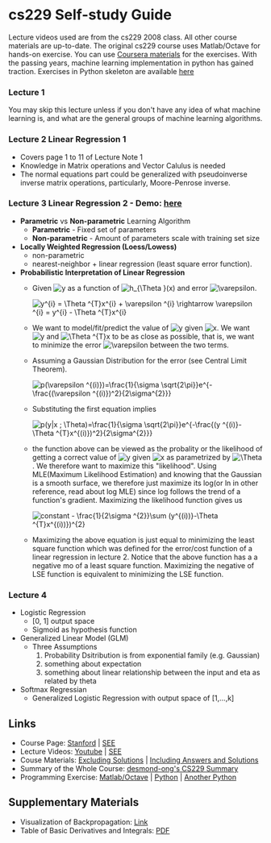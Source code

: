 # cs229 Self-study Guide
Lecture videos used are from the cs229 2008 class. All other course materials are up-to-date. 
The original cs229 course uses Matlab/Octave for hands-on exercise. You can use [Coursera materials](ml-class.org) for the exercises.
With the passing years, machine learning implementation in python has gained traction. Exercises in Python skeleton are available [here](https://www.johnwittenauer.net/machine-learning-exercises-in-python-part-1/)
### Lecture 1
You may skip this lecture unless if you don't have any idea of what machine learning is, and what are the general groups of machine learning algorithms.

### Lecture 2 Linear Regression 1
* Covers page 1 to 11 of Lecture Note 1
* Knowledge in Matrix operations and Vector Calulus is needed
* The normal equations part could be generalized with pseudoinverse inverse matrix operations, particularly, Moore-Penrose inverse.

### Lecture 3 Linear Regression 2 - Demo: [here](https://github.com/iamRusty/cs229-Self-Study-Archive/blob/master/ex1.py)
* **Parametric** vs **Non-parametric** Learning Algorithm
  - **Parametric** - Fixed set of parameters
  - **Non-parametric** - Amount of parameters scale with training set size
* **Locally Weighted Regression (Loess/Lowess)** 
  - non-parametric
  - nearest-neighbor + linear regression (least square error function).
* **Probabilistic Interpretation of Linear Regression** 
  - Given <img src="https://latex.codecogs.com/gif.latex?y" title="y" /> as a function of <img src="https://latex.codecogs.com/gif.latex?h_{\Theta&space;}(x)" title="h_{\Theta }(x)" /> and error <img src="https://latex.codecogs.com/gif.latex?\varepsilon" title="\varepsilon" />.
  
    <p> <img src="https://latex.codecogs.com/gif.latex?y^{i}&space;=&space;\Theta&space;^{T}x^{i}&space;&plus;&space;\varepsilon&space;^{i}&space;\rightarrow&space;\varepsilon&space;^{i}&space;=&space;y^{i}&space;-&space;\Theta&space;^{T}x^{i}" title="y^{i} = \Theta ^{T}x^{i} + \varepsilon ^{i} \rightarrow \varepsilon ^{i} = y^{i} - \Theta ^{T}x^{i}" />
  - We want to model/fit/predict the value of <img src="https://latex.codecogs.com/gif.latex?y" title="y" /> given <img src="https://latex.codecogs.com/gif.latex?x" title="x" />. We want <img src="https://latex.codecogs.com/gif.latex?y" title="y" /> and <img src="https://latex.codecogs.com/gif.latex?\Theta&space;^{T}x" title="\Theta ^{T}x" /> to be as close as possible, that is, we want to minimize the error <img src="https://latex.codecogs.com/gif.latex?\varepsilon" title="\varepsilon" /> between the two terms. 
  - Assuming a Gaussian Distribution for the error (see Central Limit Theorem). 
    <p> <img src="https://latex.codecogs.com/gif.latex?p(\varepsilon&space;^{(i)})=\frac{1}{\sigma&space;\sqrt{2\pi}}e^{-\frac{(\varepsilon&space;^{(i)})^2}{2\sigma^{2}}}" title="p(\varepsilon ^{(i)})=\frac{1}{\sigma \sqrt{2\pi}}e^{-\frac{(\varepsilon ^{(i)})^2}{2\sigma^{2}}}" />
  - Substituting the first equation implies
    <p> <img src="https://latex.codecogs.com/gif.latex?p(y|x&space;;&space;\Theta)=\frac{1}{\sigma&space;\sqrt{2\pi}}e^{-\frac{(y&space;^{(i)}-\Theta&space;^{T}x^{(i)})^2}{2\sigma^{2}}}" title="p(y|x ; \Theta)=\frac{1}{\sigma \sqrt{2\pi}}e^{-\frac{(y ^{(i)}-\Theta ^{T}x^{(i)})^2}{2\sigma^{2}}}" />
    
  - the function above can be viewed as the probality or the likelihood of getting a correct value of <img src="https://latex.codecogs.com/gif.latex?y" title="y" /> given <img src="https://latex.codecogs.com/gif.latex?x" title="x" /> as parametrized by <img src="https://latex.codecogs.com/gif.latex?\Theta" title="\Theta" />.  We therefore want to maximize this "likelihood". Using MLE(Maximum Likelihood Estimation) and knowing that the Gaussian is a smooth surface, we therefore just maximize its log(or ln in other reference, read about log MLE) since log follows the trend of a function's gradient. Maximizing the likelihood function gives us 
    <p> <img src="https://latex.codecogs.com/gif.latex?constant&space;-&space;\frac{1}{2\sigma&space;^{2}}\sum&space;(y^{(i))}-\Theta&space;^{T}x^{(i))})^{2}" title="constant - \frac{1}{2\sigma ^{2}}\sum (y^{(i))}-\Theta ^{T}x^{(i))})^{2}" />
  - Maximizing the above equation is just equal to minimizing the least square function which was defined for the error/cost function of a linear regression in lecture 2. Notice that the above function has a a negative mo of a least square function. Maximizing the  negative of LSE function is equivalent to minimizing the LSE function.
  
### Lecture 4
* Logistic Regression
  - [0, 1] output space
  - Sigmoid as hypothesis function
* Generalized Linear Model (GLM)
  - Three Assumptions
    1. Probability Dsitribution is from exponential family (e.g. Gaussian)
    2. something about expectation
    3. something about linear relationship between the input and eta as related by theta
* Softmax Regressian
  - Generalized Logistic Regression with output space of [1,...,k] 
  

## Links
* Course Page: [Stanford](http://cs229.stanford.edu/) | [SEE](https://see.stanford.edu/course/cs229)
* Lecture Videos: [Youtube](https://www.youtube.com/watch?v=UzxYlbK2c7E&list=PLA89DCFA6ADACE599) | [SEE](https://see.stanford.edu/course/cs229) 
* Couse Materials: [Excluding Solutions](https://github.com/econti/cs229) | [Including Answers and Solutions](https://see.stanford.edu/materials/aimlcs229/MachineLearningAllMaterials.zip)
* Summary of the Whole Course: [desmond-ong's CS229 Summary](https://github.com/desmond-ong/MLSummary)
* Programming Exercise: [Matlab/Octave](ml-class.org) | [Python](https://www.johnwittenauer.net/machine-learning-exercises-in-python-part-1/) | [Another Python](https://github.com/kaleko/CourseraML)

## Supplementary Materials
* Visualization of Backpropagation: [Link](https://google-developers.appspot.com/machine-learning/crash-course/backprop-scroll/)
* Table of Basic Derivatives and Integrals: [PDF](https://math.boisestate.edu/~shariultman/teaching/basic_derivatives_&_integrals_II.pdf)
